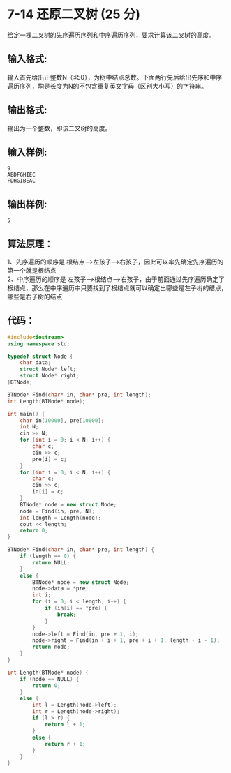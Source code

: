 # 7-14 还原二叉树 (25 分)
给定一棵二叉树的先序遍历序列和中序遍历序列，要求计算该二叉树的高度。
## 输入格式:
输入首先给出正整数N（≤50），为树中结点总数。下面两行先后给出先序和中序遍历序列，均是长度为N的不包含重复英文字母（区别大小写）的字符串。
## 输出格式:
输出为一个整数，即该二叉树的高度。
## 输入样例:
```
9
ABDFGHIEC
FDHGIBEAC
```
## 输出样例:
```
5
```
## 算法原理：
1、先序遍历的顺序是 根结点-->左孩子-->右孩子，因此可以率先确定先序遍历的第一个就是根结点<br>
2、中序遍历的顺序是 左孩子-->根结点-->右孩子，由于前面通过先序遍历确定了根结点，那么在中序遍历中只要找到了根结点就可以确定出哪些是左子树的结点，哪些是右子树的结点
## 代码：
```cpp
#include<iostream>
using namespace std;

typedef struct Node {
	char data;
	struct Node* left;
	struct Node* right;
}BTNode;

BTNode* Find(char* in, char* pre, int length);
int Length(BTNode* node);

int main() {
	char in[10000], pre[10000];
	int N;
	cin >> N;
	for (int i = 0; i < N; i++) {
		char c;
		cin >> c;
		pre[i] = c;
	}
	for (int i = 0; i < N; i++) {
		char c;
		cin >> c;
		in[i] = c;
	}
	BTNode* node = new struct Node;
	node = Find(in, pre, N);
	int length = Length(node);
	cout << length;
	return 0;
}

BTNode* Find(char* in, char* pre, int length) {
	if (length == 0) {
		return NULL;
	}
	else {
		BTNode* node = new struct Node;
		node->data = *pre;
		int i;
		for (i = 0; i < length; i++) {
			if (in[i] == *pre) {
				break;
			}
		}
		node->left = Find(in, pre + 1, i);
		node->right = Find(in + i + 1, pre + i + 1, length - i - 1);
		return node;
	}
}

int Length(BTNode* node) {
	if (node == NULL) {
		return 0;
	}
	else {
		int l = Length(node->left);
		int r = Length(node->right);
		if (l > r) {
			return l + 1;
		}
		else {
			return r + 1;
		}
	}
}
```
